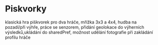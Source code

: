 # Piskvorky 

klasická hra piškvorek pro dva hráče, mřížka 3x3 a 4x4, hudba na pozadí/při výhře, práce se senzorem, přidání geolokace do výherních výsledků,ukládání do sharedPref, možnost udělání fotografie při zakládání profilu hráče
